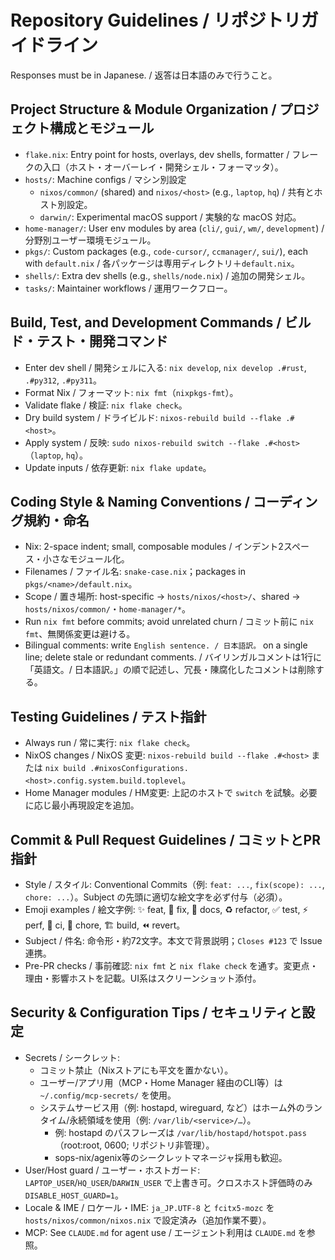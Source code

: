 # Repository Guidelines / リポジトリガイドライン

Responses must be in Japanese. / 返答は日本語のみで行うこと。

## Project Structure & Module Organization / プロジェクト構成とモジュール
- `flake.nix`: Entry point for hosts, overlays, dev shells, formatter / フレークの入口（ホスト・オーバーレイ・開発シェル・フォーマッタ）。
- `hosts/`: Machine configs / マシン別設定
  - `nixos/common/` (shared) and `nixos/<host>` (e.g., `laptop`, `hq`) / 共有とホスト別設定。
  - `darwin/`: Experimental macOS support / 実験的な macOS 対応。
- `home-manager/`: User env modules by area (`cli/`, `gui/`, `wm/`, `development`) / 分野別ユーザー環境モジュール。
- `pkgs/`: Custom packages (e.g., `code-cursor/`, `ccmanager/`, `sui/`), each with `default.nix` / 各パッケージは専用ディレクトリ＋`default.nix`。
- `shells/`: Extra dev shells (e.g., `shells/node.nix`) / 追加の開発シェル。
- `tasks/`: Maintainer workflows / 運用ワークフロー。

## Build, Test, and Development Commands / ビルド・テスト・開発コマンド
- Enter dev shell / 開発シェルに入る: `nix develop`, `nix develop .#rust`, `.#py312`, `.#py311`。
- Format Nix / フォーマット: `nix fmt`（`nixpkgs-fmt`）。
- Validate flake / 検証: `nix flake check`。
- Dry build system / ドライビルド: `nixos-rebuild build --flake .#<host>`。
- Apply system / 反映: `sudo nixos-rebuild switch --flake .#<host>`（`laptop`, `hq`）。
- Update inputs / 依存更新: `nix flake update`。

## Coding Style & Naming Conventions / コーディング規約・命名
- Nix: 2-space indent; small, composable modules / インデント2スペース・小さなモジュール化。
- Filenames / ファイル名: `snake-case.nix`；packages in `pkgs/<name>/default.nix`。
- Scope / 置き場所: host-specific → `hosts/nixos/<host>/`、shared → `hosts/nixos/common/`・`home-manager/*`。
- Run `nix fmt` before commits; avoid unrelated churn / コミット前に `nix fmt`、無関係変更は避ける。
- Bilingual comments: write `English sentence. / 日本語訳。` on a single line; delete stale or redundant comments. / バイリンガルコメントは1行に「英語文。/ 日本語訳。」の順で記述し、冗長・陳腐化したコメントは削除する。

## Testing Guidelines / テスト指針
- Always run / 常に実行: `nix flake check`。
- NixOS changes / NixOS 変更: `nixos-rebuild build --flake .#<host>` または `nix build .#nixosConfigurations.<host>.config.system.build.toplevel`。
- Home Manager modules / HM変更: 上記のホストで `switch` を試験。必要に応じ最小再現設定を追加。

## Commit & Pull Request Guidelines / コミットとPR指針
- Style / スタイル: Conventional Commits（例: `feat: ...`, `fix(scope): ...`, `chore: ...`）。Subject の先頭に適切な絵文字を必ず付与（必須）。
- Emoji examples / 絵文字例: ✨ feat, 🐛 fix, 📝 docs, ♻️ refactor, ✅ test, ⚡️ perf, 🧪 ci, 🧹 chore, 🏗️ build, ⏪ revert。
- Subject / 件名: 命令形・約72文字。本文で背景説明；`Closes #123` で Issue 連携。
- Pre-PR checks / 事前確認: `nix fmt` と `nix flake check` を通す。変更点・理由・影響ホストを記載。UI系はスクリーンショット添付。

## Security & Configuration Tips / セキュリティと設定
- Secrets / シークレット:
  - コミット禁止（Nixストアにも平文を置かない）。
  - ユーザー/アプリ用（MCP・Home Manager 経由のCLI等）は `~/.config/mcp-secrets/` を使用。
  - システムサービス用（例: hostapd, wireguard, など）はホーム外のランタイム/永続領域を使用（例: `/var/lib/<service>/…`）。
    - 例: hostapd のパスフレーズは `/var/lib/hostapd/hotspot.pass`（root:root, 0600; リポジトリ非管理）。
    - sops-nix/agenix等のシークレットマネージャ採用も歓迎。
- User/Host guard / ユーザー・ホストガード: `LAPTOP_USER`/`HQ_USER`/`DARWIN_USER` で上書き可。クロスホスト評価時のみ `DISABLE_HOST_GUARD=1`。
- Locale & IME / ロケール・IME: `ja_JP.UTF-8` と `fcitx5-mozc` を `hosts/nixos/common/nixos.nix` で設定済み（追加作業不要）。
- MCP: See `CLAUDE.md` for agent use / エージェント利用は `CLAUDE.md` を参照。
